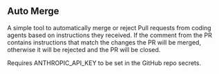 ## Auto Merge

A simple tool to automatically merge or reject Pull requests from coding agents based on instructions they received. If the comment from the PR contains instructions that match the changes the PR will be merged, otherwise it will be rejected and the PR will be closed.

Requires ANTHROPIC_API_KEY to be set in the GitHub repo secrets.

